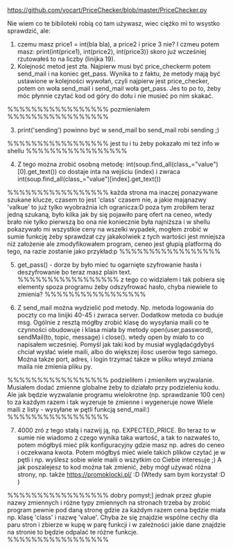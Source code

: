 https://github.com/vocart/PriceChecker/blob/master/PriceChecker.py

Nie wiem co te bibiloteki robią co tam używasz, wiec ciężko mi to wsystko sprawdzić, ale:

1) czemu masz price1 = int(bla bla), a price2 i price 3 nie? I czmeu potem masz: print(int(price1), int(price2), int(price3)) skoro już wcześniej rzutowałeś to na liczby (linijka 19).
2) Kolejność metod jest zła. Najpierw musi być price_checkerm potem send_mail i na koniec get_pass. Wynika to z faktu, że metody mają być ustawione w kolejności wywołań, czyli najpierw jest price_checker, potem on woła send_mail i send_mail woła get_pass. Jes to po to, żeby móc płynnie czytać kod od góry do dołu i nie musieć po nim skakać.


%%%%%%%%%%%%%%%%%
pozmieniałem
%%%%%%%%%%%%%%%%%



3) print('sending') powinno być w send_mail bo send_mail robi sending ;)

%%%%%%%%%%%%%%%%%
jest tu i tu żeby pokazało mi też info w shellu
%%%%%%%%%%%%%%%%%



4) Z tego można zrobić osobną metodę: int(soup.find_all(class_="value")[0].get_text()) co dostaje inta na wejściu (index) i zwraca int(soup.find_all(class_="value")[index].get_text())

%%%%%%%%%%%%%%%%%
każda strona ma inaczej ponazywane szukane klucze, czasem to jest 'class' czasem nie, a jakie mająnazwy 'valkue' to już tylko wyobraźnia ich ogranicza:D poza tym zrobiłem teraz jedną szukaną, było kilka jak by się pojawiło parę ofert na ceneo, wtedy brało nie tylko pierwszą bo ona nie koniecznie była najniższa i w shellu pokazywało mi wszystkie ceny na wszelki wypadek, mogłem zrobić w sumie funkcję żeby sprawdzał czy jakakolwiek z tych wartości jest mniejsza niż założenie ale zmodyfikowałem program, ceneo jest głupią platformą do tego, na razie zostanie jako przykład:p
%%%%%%%%%%%%%%%%%



5) get_pass() - dorze by było mieć tu ogarnięte szyfrowanie hasła i deszyfrowanie bo teraz masz plain text.
%%%%%%%%%%%%%%%%%
z tego co widziałem i tak pobiera się elementy spoza programu żeby odszyfrować hasło, chyba niewiele to zmienia?
%%%%%%%%%%%%%%%%%


6) Z send_mail można wydzielić pod metody. Np. metoda logowania do poczty co ma linijki 40-45 i zwraca server. Dodatkow metoda co buduje msg. Ogólnie z resztą mógłby zrobić klasę do wysyłania maili co te czynności obudowuje i klasa miała by metody open(user,password), sendMail(to, topic, message) i close().  wtedy open by miało to co napisałem wcześniej. Pomyśl jak taki kod by musiał wyglądaćgdybyś chciał wysłać wiele maili, albo do większej ilosc userów tego samego. Można takze port, adres, i login trzymać takze w pliku wteyd zmiana maila nie zmienia pliku py.

%%%%%%%%%%%%%%%%%
podzieliłem i zmieniłem wyzwalanie. Musiałem dodać zmienne globalne żeby to działało przy podzieleniu kodu. Ale jak będzie wyzwalanie programu wielokrotne (np. sprawdzanie 100 cen) to za każdym razem i tak wyzeruje te zmienne i wygeneruje nowe
Wiele maili z listy - wysyłane w pętli funkcją send_mail:)
%%%%%%%%%%%%%%%%%



7) 4000 zró z tego stałą i nazwij ją, np. EXPECTED_PRICE. Bo teraz to w sumie nie wiadomo z czego wynika taka wartość, a tak to nazwałeś to, potem mógłbyś mieć plik konfiguracyjny gdzie masz np. adres do ceneo i oczekwana kwota. Potem mógłbyś mieć wiele takich plików czytać je w pętli i np. wyślesz sobie wiele maili o wszytkim co Ciebie interesuje ;) A jak poszalejesz to kod można tak zmienić, żeby mógł używać różna strony, np. także https://promoklocki.pl/ :D (Wtedy sam bym korzystał :D )

%%%%%%%%%%%%%%%%%
dobry pomysł;]
jednak przez głupie nazwy zmiennych i różne typy zmiennych na stronach trzeba by zrobić program pewnie pod daną stronę gdzie za każdym razem cena będzie miała np. klasę 'class' i nazwę 'value'. Chyba że się znajdzie wspólne cechy dla paru stron i zbierze w kupę w parę funkcji i w zależności jakie dane znajdzie na stronie to będzie odpalać te różne funkcje.
%%%%%%%%%%%%%%%%%

